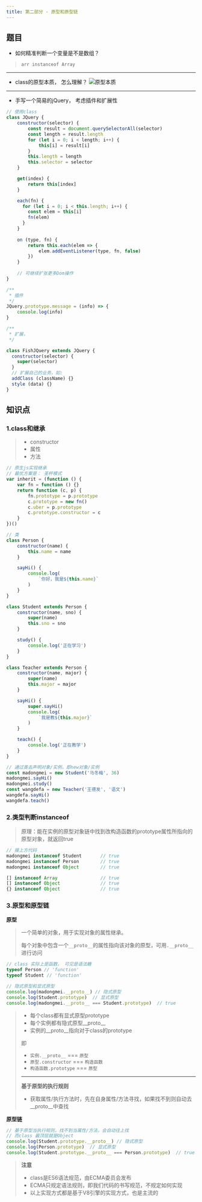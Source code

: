 ```yaml
---
title: 第二部分 - 原型和原型链
---
```


## 题目

* 如何精准判断一个变量是不是数组？

> `arr instanceof Array`
---

* class的原型本质， 怎么理解？
  ![原型本质](../../../image/prototype.jpg)

---

* 手写一个简易的jQuery， 考虑插件和扩展性

```javascript
// 使用class
class JQuery {
    constructor(selector) {
        const result = document.querySelectorAll(selector)
        const length = result.length
        for (let i = 0; i < length; i++) {
            this[i] = result[i]
        }
        this.length = length
        this.selector = selector
    }

    get(index) {
        return this[index]
    }

    each(fn) {
      for (let i = 0; i < this.length; i++) {
        const elem = this[i]
        fn(elem)
      }
    }
    
    on (type, fn) {
        return this.each(elem => {
            elem.addEventListener(type, fn, false)
        })
    }
    
    // 可继续扩张更多Dom操作
}

/**
 * 插件
 */
JQuery.prototype.message = (info) => {
    console.log(info)
}

/**
 * 扩展，
 */

class FishJQuery extends JQuery {
  constructor(selector) {
    super(selector)
  }
  // 扩展自己的业务，如:
  addClass (className) {}
  style (data) {}
}
```

## 知识点

### **1.class和继承**

> * constructor
> * 属性
> * 方法

```javascript
// 原生js实现继承
// 最优方案是： 圣杯模式
var inherit = (function () {
    var fn = function () {}
    return function (c, p) {
        fn.prototype = p.prototype
        c.prototype = new fn()
        c.uber = p.prototype
        c.prototype.constructor = c
    }
})()
```

```javascript
// 类
class Person {
    constructor(name) {
        this.name = name
    }

    sayHi() {
        console.log(
            `你好，我是${this.name}`
        )
    }
}

class Student extends Person {
    constructor(name, sno) {
        super(name)
        this.sno = sno
    }

    study() {
        console.log('正在学习')
    }
}

class Teacher extends Person {
    constructor(name, major) {
        super(name)
        this.major = major
    }

    sayHi() {
        super.sayHi()
        console.log(
            `我是教${this.major}`
        )
    }

    teach() {
        console.log('正在教学')
    }
}

// 通过类去声明对象/实例，即new对象/实例
const madongmei = new Student('马冬梅', 36)
madongmei.sayHi()
madongmei.study()
const wangdefa = new Teacher('王德发', '语文')
wangdefa.sayHi()
wangdefa.teach()
```

### **2.类型判断instanceof**
> 原理：能在实例的原型对象链中找到改构造函数的prototype属性所指向的原型对象，就返回true

```javascript
// 接上方代码
madongmei instanceof Student       // true
madongmei instanceof Person        // true
madongmei instanceof Object        // true

[] instanceof Array                // true
[] instanceof Object               // true
{} instanceof Object               // true
```

### **3.原型和原型链**

**原型**
> 一个简单的对象，用于实现对象的属性继承。 
> 
> 每个对象中包含一个`__proto__`的属性指向该对象的原型，可用`.__proto__`进行访问

```javascript
// class 实际上是函数， 可见是语法糖
typeof Person // 'function'
typeof Student // 'function'

// 隐式原型和显式原型
console.log(madongmei.__proto__) // 隐式原型
console.log(Student.prototype)  // 显式原型
console.log(madongmei.__proto__ === Student.prototype)  // true
```

> * 每个class都有显式原型prototype
> * 每个实例都有隐式原型__proto__
> * 实例的__proto__指向对于class的prototype
> 
> 即
> 
> * `实例.__proto__` === `原型`
> * `原型.constructor` === `构造函数`
> * `构造函数.prototype` === `原型`
> ---
> **基于原型的执行规则**
> * 获取属性/执行方法时，先在自身属性/方法寻找，如果找不到则自动去__proto__中查找

**原型链**

```javascript
// 基于原型当执行规则，找不到当属性/方法，会自动往上找
// 而class 最顶层就是Object
console.log(Student.prototype.__proto__) // 隐式原型
console.log(Person.prototype)  // 显式原型
console.log(Student.prototype.__proto__ === Person.prototype)  // true
```

> **注意**
> * class是ES6语法规范，由ECMA委员会发布
> * ECMA只规定语法规则，即我们代码的书写规范，不规定如何实现
> * 以上实现方式都是基于V8引擎的实现方式，也是主流的